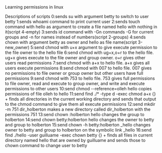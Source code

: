 Learning permissions in linux

Descriptions of scripts
0:sends su with argument betty to switch to user betty
1:sends whoami command to print current user
2:sends touch command with hello as argument to create a file named hello with nothing in it(script 4-empty)
3:sends id command with -Gn commands -G for current groups and -n for names instead of numbers(script 2-groups)
4:sends chown with argument betty as owner and hello as file name(script 3-new_owner)
5:send chmod with u+x argument to give execute permission to the file owner to the hello file
6:send chmod with ug+x,o+r to the hello file.  ug+x gives execute to the file owner and group owner. o+r gives other users read permissions
7:send chmod with a+x to hello file. a+x gives all users execute permissions
8:send chmod with 007 to hello file. 007 gives no permissions to file owner or group owner but other users have full permissions
9:send chmod with 753 to hello file. 753 gives full permissions to file owner, read and execute to group owner, and write and execute permissions to other users
10:send chmod --reference=olleh hello copies permissions of file olleh to hello
11:send find ./* -type d -exec chmod a+x {} + finds all directories in the current working directory and sends that output to the chmod command to give them all execute permissions
12:send mkdir -m 751 dir_holberton makes a new directory called dir_holberton with the permissions 751
13:send chown :holberton hello changes the group to holberton
14:send chown betty:holberton hello changes the owner to betty and group to holberton
15:send chown -h betty:holberton _hello changes owner to betty and group to holberton on the symbolic link _hello
16:send find ./hello -user guilluame -exec chown betty {} + finds all files in current directory named hello that are owned by guilluame and sends those to chown command to change user to betty